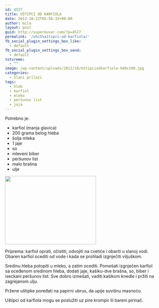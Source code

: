 ```yaml
---
id: 4527
title: UŠTIPCI OD KARFIOLA
date: 2012-10-22T05:56:33+00:00
author: mila
layout: post
guid: http://superkuvar.com/?p=4527
permalink: '/u%c5%a1tipci-od-karfiola/'
fb_social_plugin_settings_box_like:
  - default
fb_social_plugin_settings_box_send:
  - default
totvreme:
  - ""
image: /wp-content/uploads/2012/10/Uštipciodkarfiola-940x198.jpg
categories:
  - Slani prilozi
tags:
  - hleb
  - karfiol
  - mleko
  - peršunov list
  - jaja
---
```

Potrebno je:

  * karfiol (manja glavica)
  * 200 grama belog hleba
  * šolja mleka
  * 1 jaje
  * so
  * mleveni biber
  * peršunov list
  * malo brašna
  * ulje

<img class="alignnone size-medium wp-image-4528" title="Uštipciodkarfiola" src="//superkuvar.com/wp-content/uploads/2012/10/Uštipciodkarfiola-300x225.jpg" alt="" width="300" height="225" /> 

Priprema: karfiol oprati, očistiti, odvojiti na cvetiće i obariti u slanoj vodi. Obaren karfiol ocediti od vode i kada se prohladi izgnječiti viljuškom.

Sredinu hleba potopiti u mleko, a zatim ocediti. Pomešati izgnječen karfiol sa oceđenom sredinom hleba, dodati jaje, kašiku-dve brašna, so, biber i iseckani peršunov list. Sve dobro izmešati, vaditi kašikom knedle i pržiti na zagrejanom ulju.

Pržene uštipke poređati na papirni ubrus, da upije suvišnu masnoću.

Uštipci od karfiola mogu se poslužiti uz pire krompir ili bareni pirinač.